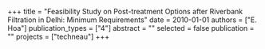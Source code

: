 +++
title = "Feasibility Study on Post-treatment Options after Riverbank Filtration in Delhi: Minimum Requirements"
date = 2010-01-01
authors = ["E. Hoa"]
publication_types = ["4"]
abstract = ""
selected = false
publication = ""
projects = ["techneau"]
+++


